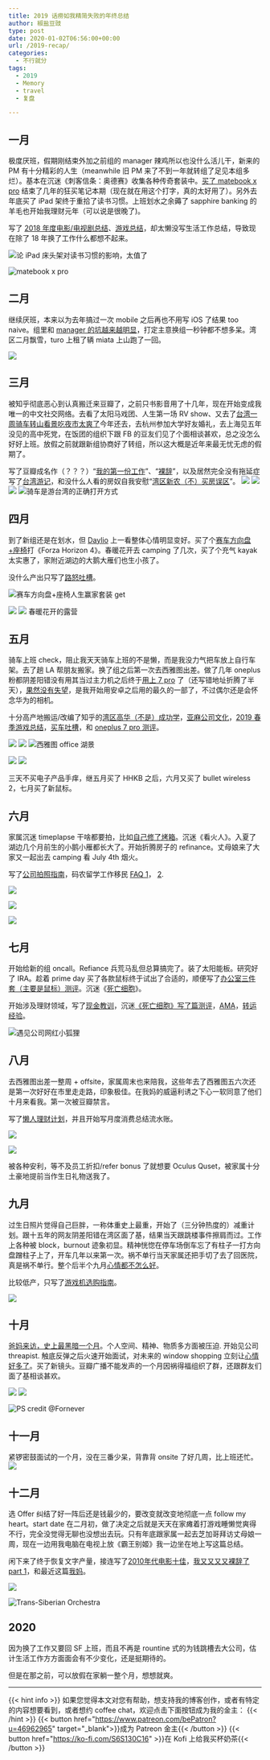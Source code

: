 ```yaml
---
title: 2019 话痨如我精简失败的年终总结
author: 椒盐豆豉
type: post
date: 2020-01-02T06:56:00+00:00
url: /2019-recap/
categories:
  - 不行就分
tags:
  - 2019
  - Memory
  - travel
  - 复盘

---
```

## 一月

极度厌班，假期刚结束外加之前组的 manager 辣鸡所以也没什么活儿干，新来的 PM 有十分精彩的人生（meanwhile 旧 PM 来了不到一年就转组了足见本组多烂）。基本在沉迷《刺客信条：奥德赛》收集各种传奇套装中。[买了 matebook x pro](https://www.douban.com/people/mfcndw/status/2394710438/) 结束了几年的狂买笔记本期（现在就在用这个打字，真的太好用了）。另外去年底买了 iPad 架终于重拾了读书习惯。上班划水之余薅了 sapphire banking 的羊毛也开始我理财元年（可以说是很晚了)。

写了 [2018 年度电影/电视剧总结](https://www.douban.com/note/703569080/)、[游戏总结](../2018-game-recap/)，却太懒没写生活工作总结，导致现在除了 18 年换了工作什么都想不起来。

![论 iPad 床头架对读书习惯的影响，太值了](https://media.douchi.space/douchi/media_attachments/files/110/456/964/794/174/066/original/691b487d6bb89761.png)

![matebook x pro](https://media.douchi.space/douchi/media_attachments/files/110/456/909/887/760/922/original/b429202d6e016df6.png)

## 二月

继续厌班，本来以为去年搞过一次 mobile 之后再也不用写 iOS 了结果 too naive。组里和 [manager 的坑越来越明显](https://www.douban.com/people/mfcndw/status/2461468157/)，打定主意换组一秒钟都不想多呆。湾区二月飘雪，turo 上租了辆 miata 上山跑了一回。

![](https://media.douchi.space/douchi/media_attachments/files/110/456/967/073/634/745/original/16db0345fd4ea05f.png)

## 三月

被知乎彻底恶心到认真搬迁来豆瓣了，之前只书影音用了十几年，现在开始变成我唯一的中文社交网络。去看了太阳马戏团、人生第一场 RV show、又去了[台湾一周骑车转山看景吃夜市太爽了](../taipei-7-days/)今年还去，去杭州参加大学好友婚礼，去上海见五年没见的高中死党，在饭团的组织下跟 FB 的豆友们见了个面相谈甚欢，总之没怎么好好上班。放假之前就跟新组协商好了转组，所以这大概是近年来最无忧无虑的假期了。

写了豆瓣成名作（？？？）“[我的第一份工作](../my-first-job-and-ranting-my-second/)”、“[裸辞](../i-quit-amazon-with-mortgage-and-no-offer/)”，以及居然完全没有拖延症写了[台湾游记](../taipei-7-days/)，和没什么人看的房奴自我安慰“[湾区新农（不）买房误区](../bay-area-newbie-rent-or-own/)”。
![](https://media.douchi.space/douchi/media_attachments/files/110/456/973/032/213/111/original/2840dbee24d79fee.png)
![](https://media.douchi.space/douchi/media_attachments/files/110/456/973/773/602/880/original/97c9cfa668416a98.png)
![](https://media.douchi.space/douchi/media_attachments/files/110/456/907/667/593/552/original/7d2cac8144ff2f81.png)
![骑车是游台湾的正确打开方式](https://media.douchi.space/douchi/media_attachments/files/110/456/908/148/457/670/original/73dfb4ba5bc8c771.png)

## 四月

到了新组还是在划水，但 [Daylio](https://www.douban.com/note/709478242/) 上一看整体心情明显变好。买了个[赛车方向盘+座椅](https://www.douban.com/people/mfcndw/status/2468172930/)打《Forza Horizon 4》。春暖花开去 camping 了几次，买了个充气 kayak 太实惠了，家附近湖边的大鹅大雁们也生小孩了。

没什么产出只写了[路怒吐槽](../mildly-annoying-driver/)。

![赛车方向盘+座椅人生赢家套装 get](https://media.douchi.space/douchi/media_attachments/files/110/456/592/447/816/283/original/01aeb01967763a76.png)

![](https://media.douchi.space/douchi/media_attachments/files/110/456/989/614/789/604/original/6ba6dc6ce2812498.png)
![](https://media.douchi.space/douchi/media_attachments/files/110/456/989/977/450/967/original/c211de836073294e.png)
春暖花开的露营

## 五月

骑车上班 check，阻止我天天骑车上班的不是懒，而是我没力气把车放上自行车架。去了趟 LA 帮朋友搬家。换了组之后第一次去西雅图出差。做了几年 oneplus 粉都阴差阳错没有用其当过主力机之后终于[用上 7 pro](https://www.douban.com/people/mfcndw/status/2506850414/) 了（还写错地址折腾了半天），[果然没有失望](https://www.douban.com/note/720527418/)，是我开始用安卓之后用的最久的一部了，不过偶尔还是会怀念华为的相机。

十分高产地搬运/改编了知乎的[湾区高华（不是）成功学](../bay-area-life-snapshot/)，[亚麻公司文化](https://www.douban.com/note/716857387/)，[2019 春季游戏总结](https://www.douban.com/note/719535110/)，[买车吐槽](../mildly-annoying-driver/)，和 [oneplus 7 pro 测评](https://www.douban.com/note/720527418/)。

![](https://media.douchi.space/douchi/media_attachments/files/110/457/004/543/925/846/original/196795d3c3918ccd.png)
![](https://media.douchi.space/douchi/media_attachments/files/110/457/004/934/338/430/original/c3bc0d3548ee14b4.png)
![西雅图 office 湖景](https://media.douchi.space/douchi/media_attachments/files/110/457/005/361/989/978/original/bfee417dafbcf629.png)

![](https://media.douchi.space/douchi/media_attachments/files/110/456/922/301/463/224/original/68adcad2c22b8ece.png)
![](https://media.douchi.space/douchi/media_attachments/files/110/456/565/988/642/811/original/370a6c7e8809c0a8.png)

三天不买电子产品手痒，继五月买了 HHKB 之后，六月又买了 bullet wireless 2，七月买了新鼠标。

## 六月

家属沉迷 timeplapse 干啥都要拍，比如[自己修了烤箱](https://www.douban.com/people/mfcndw/status/2515077579/)。沉迷《看火人》。入夏了湖边几个月前生的小鹅小雁都长大了。开始折腾房子的 refinance。丈母娘来了大家又一起出去 camping 看 July 4th 烟火。

写了[公司拍照指南](..facebook-visitor-photo-guide/)，码农留学工作移民 [FAQ 1](https://www.douban.com/note/721176493/)， [2](https://www.douban.com/note/722547822/).

![](https://media.douchi.space/douchi/media_attachments/files/110/457/009/298/198/211/original/ca05d929e828e9ad.png)

![](https://media.douchi.space/douchi/media_attachments/files/110/457/016/172/031/246/original/7109dd2182af6e52.png)

![](https://media.douchi.space/douchi/media_attachments/files/110/457/016/599/671/847/original/e279424379406317.png)

## 七月

开始给新的组 oncall。Refiance 兵荒马乱但总算搞完了。装了太阳能板。研究好了 IRA。趁着 prime day 买了各款鼠标终于试出了合适的，顺便写了[办公室三件套（主要是鼠标）测评](../logitech-office-mouse-review/)。沉迷《[死亡细胞](../game-dead-cells/)》。

开始涉及理财领域，写了[现金教训](../logitech-office-mouse-review/)，沉迷[《死亡细胞》写了篇测评](../game-dead-cells/)，[AMA](https://www.douban.com/note/726165135/)，[转运经验](https://www.douban.com/note/727051925/)。

![遇见公司网红小狐狸](https://media.douchi.space/douchi/media_attachments/files/110/457/019/282/016/350/original/311956c9a799cabc.png)

## 八月

去西雅图出差一整周 + offsite，家属周末也来陪我，这些年去了西雅图五六次还是第一次好好在市里走走路，印象极佳。在我妈的威逼利诱之下心一软同意了他们十月来看我。第一次被豆瓣禁言。

写了[懒人理财计划](../personal-finance-for-dummies-in-us/)，并且开始写月度消费总结流水账。

![](https://media.douchi.space/douchi/media_attachments/files/110/457/020/478/014/903/original/93cdfd6e6bf456b5.png)

![](https://media.douchi.space/douchi/media_attachments/files/110/457/030/870/361/243/original/8b02541bc2acf0c3.png)

被各种安利，等不及员工折扣/refer bonus 了就想要 Oculus Quset，被家属十分土豪地提前当作生日礼物送我了。

## 九月

过生日照片觉得自己巨胖，一称体重史上最重，开始了（三分钟热度的）减重计划。跟十五年的网友阴差阳错在湾区面了基，结果当天跟跳楼事件擦肩而过。工作上各种被 block，burnout 迹象初显。精神恍惚在停车场倒车忘了有柱子一打方向盘蹭柱子上了，开车几年以来第一次。祸不单行当天家属还把手切了去了回医院，真是祸不单行。整个后半个九月[心情都不怎么好](https://www.douban.com/people/mfcndw/status/2639616780/)。

比较低产，只写了[游戏机选购指南](https://www.douban.com/note/735373572/)。

![](https://media.douchi.space/douchi/media_attachments/files/110/457/031/342/084/396/original/df78eb218b910078.png)

## 十月

[爸妈来访，史上最黑暗一个月](https://www.douban.com/doulist/120720601/)。个人空间、精神、物质多方面被压迫. 开始见公司 threapist. 触底反弹之后火速开始面试，对未来的 window shopping 立刻让[心情好多了](https://www.douban.com/people/mfcndw/status/2682273522/)。买了新镜头。豆瓣广播不能发声的一个月因祸得福组织了群，还跟群友们面了基相谈甚欢。

![](https://media.douchi.space/douchi/media_attachments/files/110/456/982/765/105/134/original/7236a415a15cbd68.png)
![](https://media.douchi.space/douchi/media_attachments/files/110/457/033/509/714/578/original/239d729390e8297e.png)

![PS credit @Fornever](https://media.douchi.space/douchi/media_attachments/files/110/456/983/284/649/413/original/2df51f6ab0c51a94.png)

## 十一月

紧锣密鼓面试的一个月，没在三番少呆，背靠背 onsite 了好几周，比上班还忙。
![](https://media.douchi.space/douchi/media_attachments/files/110/457/036/091/947/633/original/52ebfaf89d8bfe65.png)

## 十二月

选 Offer 纠结了好一阵后还是钱最少的，要改变就改变地彻底一点 follow my heart。start date 在二月初，做了决定之后就是天天在家瘫着打游戏睡懒觉爽得不行，完全没觉得无聊也没想出去玩。只有年底跟家属一起去芝加哥拜访丈母娘一周，现在一边用我电脑在电视上放《霸王别姬》我一边坐在地上写这篇总结。

闲下来了终于恢复文字产量，接连写了[2010年代电影十佳](https://www.douban.com/note/744728062)，[我又又又又裸辞了 part 1](../why-i-quit-facebook-part-i-personal-experience/)，和最近这篇[我妈](../me-partner-arguing-with-my-mom/)。

![](https://media.douchi.space/douchi/media_attachments/files/110/456/921/649/690/018/original/bfbad074610800f8.png)

![Trans-Siberian Orchestra](https://media.douchi.space/douchi/media_attachments/files/110/457/044/373/144/574/original/67e629406489f5f6.png)

## 2020

因为换了工作又要回 SF 上班，而且不再是 rountine 式的为钱跳槽去大公司，估计生活工作方方面面会有不少变化，还是挺期待的。

但是在那之前，可以放假在家躺一整个月，想想就爽。

---
{{< hint info >}}
如果您觉得本文对您有帮助，想支持我的博客创作，或者有特定的内容想要看到，或者想约 coffee chat，欢迎点击下面按钮成为我的金主：
{{< /hint >}}
{{< button href="https://www.patreon.com/bePatron?u=46962965" target="_blank">}}成为 Patreon 金主{{< /button >}}
{{< button href="https://ko-fi.com/S6S130C16" >}}在 Kofi 上给我买杯奶茶{{< /button >}}